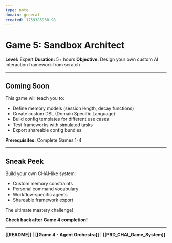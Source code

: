 ```yaml
---
type: note
domain: general
created: 1759385938.98
---
```


# Game 5: Sandbox Architect

**Level:** Expert
**Duration:** 5+ hours
**Objective:** Design your own custom AI interaction framework from scratch

---

## Coming Soon

This game will teach you to:
- Define memory models (session length, decay functions)
- Create custom DSL (Domain Specific Language)
- Build config templates for different use cases
- Test frameworks with simulated tasks
- Export shareable config bundles

**Prerequisites:** Complete Games 1-4

---

## Sneak Peek

Build your own CHAI-like system:
- Custom memory constraints
- Personal command vocabulary
- Workflow-specific agents
- Shareable framework export

The ultimate mastery challenge!

**Check back after Game 4 completion!**

---

**[[README]]** | **[[Game 4 - Agent Orchestra]]** | **[[PRD_CHAI_Game_System]]**
